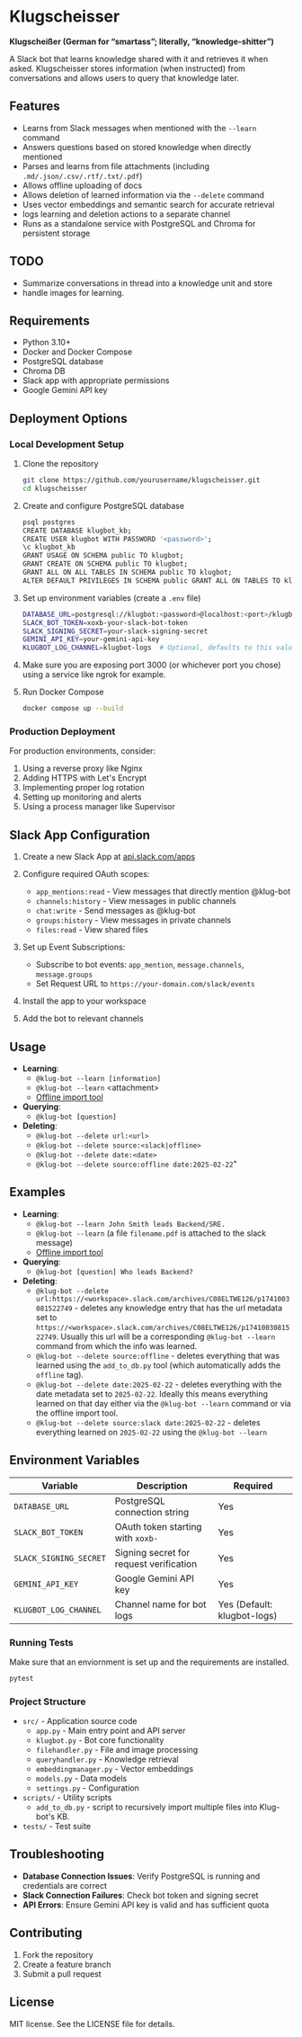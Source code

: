 # Klugscheisser

**Klugscheißer (German for “smartass”; literally, “knowledge-shitter”)**

A Slack bot that learns knowledge shared with it and retrieves it when asked. Klugscheisser stores information (when instructed) from conversations and allows users to query that knowledge later.

## Features

- Learns from Slack messages when mentioned with the `--learn` command
- Answers questions based on stored knowledge when directly mentioned
- Parses and learns from file attachments (including `.md/.json/.csv/.rtf/.txt/.pdf`)
- Allows offline uploading of docs
- Allows deletion of learned information via the `--delete` command
- Uses vector embeddings and semantic search for accurate retrieval
- logs learning and deletion actions to a separate channel
- Runs as a standalone service with PostgreSQL and Chroma for persistent storage

## TODO
- Summarize conversations in thread into a knowledge unit and store
- handle images for learning. 

## Requirements

- Python 3.10+
- Docker and Docker Compose
- PostgreSQL database
- Chroma DB
- Slack app with appropriate permissions
- Google Gemini API key

## Deployment Options

### Local Development Setup

1. Clone the repository
   ```bash
   git clone https://github.com/yourusername/klugscheisser.git
   cd klugscheisser
   ```

2. Create and configure PostgreSQL database
   ```bash
   psql postgres
   CREATE DATABASE klugbot_kb;
   CREATE USER klugbot WITH PASSWORD '<password>';
   \c klugbot_kb
   GRANT USAGE ON SCHEMA public TO klugbot;
   GRANT CREATE ON SCHEMA public TO klugbot;
   GRANT ALL ON ALL TABLES IN SCHEMA public TO klugbot;
   ALTER DEFAULT PRIVILEGES IN SCHEMA public GRANT ALL ON TABLES TO klugbot;
   ```

3. Set up environment variables (create a `.env` file)
   ```bash
   DATABASE_URL=postgresql://klugbot:<password>@localhost:<port>/klugbot_kb
   SLACK_BOT_TOKEN=xoxb-your-slack-bot-token
   SLACK_SIGNING_SECRET=your-slack-signing-secret
   GEMINI_API_KEY=your-gemini-api-key
   KLUGBOT_LOG_CHANNEL=klugbot-logs  # Optional, defaults to this value
   ```

4. Make sure you are exposing port 3000 (or whichever port you chose) using a service like ngrok for example.

4. Run Docker Compose
   ```bash
   docker compose up --build
   ```

### Production Deployment

For production environments, consider:

1. Using a reverse proxy like Nginx
2. Adding HTTPS with Let's Encrypt
3. Implementing proper log rotation
4. Setting up monitoring and alerts
5. Using a process manager like Supervisor

## Slack App Configuration

1. Create a new Slack App at [api.slack.com/apps](https://api.slack.com/apps)

2. Configure required OAuth scopes:
   - `app_mentions:read` - View messages that directly mention @klug-bot
   - `channels:history` - View messages in public channels
   - `chat:write` - Send messages as @klug-bot
   - `groups:history` - View messages in private channels
   - `files:read` - View shared files

3. Set up Event Subscriptions:
   - Subscribe to bot events: `app_mention`, `message.channels`, `message.groups`
   - Set Request URL to `https://your-domain.com/slack/events`

4. Install the app to your workspace

5. Add the bot to relevant channels

## Usage

- **Learning**: 
   - `@klug-bot --learn [information]`
   - `@klug-bot --learn` \<attachment>
   - [Offline import tool](Readme-Upload.md)
- **Querying**: 
   - `@klug-bot [question]` 
- **Deleting**:
   - `@klug-bot --delete url:<url>`
   - `@klug-bot --delete source:<slack|offline>`
   - `@klug-bot --delete date:<date>`
   - `@klug-bot --delete source:offline date:2025-02-22`"

## Examples
- **Learning**: 
   - `@klug-bot --learn John Smith leads Backend/SRE.`
   - `@klug-bot --learn` (a file `filename.pdf` is attached to the slack message)
   - [Offline import tool](Readme-Upload.md)
- **Querying**: 
   - `@klug-bot [question] Who leads Backend?` 
- **Deleting**:
   - `@klug-bot --delete url:https://<workspace>.slack.com/archives/C08ELTWE126/p1741003081522749` - deletes any knowledge entry that has the url metadata set to `https://<workspace>.slack.com/archives/C08ELTWE126/p1741003081522749`. Usually this url will be a corresponding `@klug-bot --learn` command from which the info was learned. 
   - `@klug-bot --delete source:offline` - deletes everything that was learned using the `add_to_db.py` tool (which automatically adds the `offline` tag).
   - `@klug-bot --delete date:2025-02-22` - deletes everything with the date metadata set to `2025-02-22`. Ideally this means everything learned on that day either via the `@klug-bot --learn` command or via the offline import tool.
   - `@klug-bot --delete source:slack date:2025-02-22` -  deletes everything learned on `2025-02-22` using the `@klug-bot --learn`

## Environment Variables

| Variable | Description | Required |
|----------|-------------|----------|
| `DATABASE_URL` | PostgreSQL connection string | Yes |
| `SLACK_BOT_TOKEN` | OAuth token starting with `xoxb-` | Yes |
| `SLACK_SIGNING_SECRET` | Signing secret for request verification | Yes |
| `GEMINI_API_KEY` | Google Gemini API key | Yes |
| `KLUGBOT_LOG_CHANNEL` | Channel name for bot logs | Yes (Default: klugbot-logs) |


### Running Tests
Make sure that an enviornment is set up and the requirements are installed.
```bash
pytest
```

### Project Structure
- `src/` - Application source code
  - `app.py` - Main entry point and API server
  - `klugbot.py` - Bot core functionality
  - `filehandler.py` - File and image processing
  - `queryhandler.py` - Knowledge retrieval
  - `embeddingmanager.py` - Vector embeddings
  - `models.py` - Data models
  - `settings.py` - Configuration
- `scripts/` - Utility scripts
  - `add_to_db.py` - script to recursively import multiple files into Klug-bot's KB.
- `tests/` - Test suite

## Troubleshooting

- **Database Connection Issues**: Verify PostgreSQL is running and credentials are correct
- **Slack Connection Failures**: Check bot token and signing secret
- **API Errors**: Ensure Gemini API key is valid and has sufficient quota

## Contributing

1. Fork the repository
2. Create a feature branch
3. Submit a pull request

## License

MIT license. See the LICENSE file for details. 